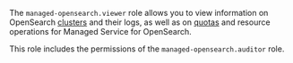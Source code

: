 The `managed-opensearch.viewer` role allows you to view information on OpenSearch [clusters](../../managed-opensearch/concepts/index.md) and their logs, as well as on [quotas](../../managed-opensearch/concepts/limits.md#quotas) and resource operations for Managed Service for OpenSearch.

This role includes the permissions of the `managed-opensearch.auditor` role.
